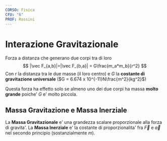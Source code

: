 ```yaml
---
CORSO: Fisica
CFU: "6"
PROF: Rossini
---
```

# Interazione Gravitazionale
Forza a distanza che generano due corpi tra di loro
$$
|\vec F_{a,b}|=|\vec F_{b,a}| = G\frac{m_a*m_b}{r^2}
$$
Con $r$ la distanza tra le due masse (il loro centro) e $G$ la **costante di gravitazione universale** ($G = 6.674 x 10^{-11}N\frac{m^2}{kg^2}$)

Questa forza ha effetto solo se almeno uno dei due corpi ha massa **molto grande** poiche' $G$ e' molto piccola.
## Massa Gravitazione e Massa Inerziale
La **Massa Gravitazionale** e' una grandezza scalare proporzionale alla forza di gravita'.
La **Massa Inerziale** e' la costante di proporzionalita' fra $\vec F$ e $\vec a$ nel secondo principio (sostanzialmente $m$).